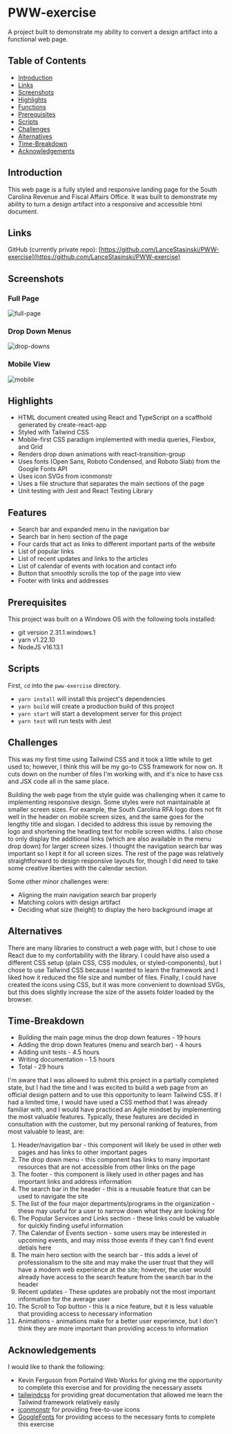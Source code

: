 # PWW-exercise

A project built to demonstrate my ability to convert a design artifact into a functional web page.

## Table of Contents

- [Introduction](#Introduction)
- [Links](#Links)
- [Screenshots](#Screenshots)
- [Highlights](#Highlights)
- [Functions](#Functions)
- [Prerequisites](#Prerequisites)
- [Scripts](#Scripts)
- [Challenges](#Challenges)
- [Alternatives](#Alternatives)
- [Time-Breakdown](#Time-Breakdown)
- [Acknowledgements](#Acknowledgements)

## Introduction

This web page is a fully styled and responsive landing page for the South Carolina Revenue and Fiscal Affairs Office. It was built to demonstrate my ability to turn a design artifact into a responsive and accessible html document.

## Links

GitHub (currently private repo): [https://github.com/LanceStasinski/PWW-exercise](https://github.com/LanceStasinski/PWW-exercise)

## Screenshots

### Full Page

![full-page](./screenshots/full.JPG)

### Drop Down Menus

![drop-downs](./screenshots/dropdowns.JPG)

### Mobile View

![mobile](./screenshots/mobile.JPG)

## Highlights

- HTML document created using React and TypeScript on a scaffhold generated by create-react-app
- Styled with Tailwind CSS
- Mobile-first CSS paradigm implemented with media queries, Flexbox, and Grid
- Renders drop down animations with react-transition-group
- Uses fonts (Open Sans, Roboto Condensed, and Roboto Slab) from the Google Fonts API
- Uses icon SVGs from iconmonstr
- Uses a file structure that separates the main sections of the page
- Unit testing with Jest and React Testing Library

## Features

- Search bar and expanded menu in the navigation bar
- Search bar in hero section of the page
- Four cards that act as links to different important parts of the website
- List of popular links
- List of recent updates and links to the articles
- List of calendar of events with location and contact info
- Button that smoothly scrolls the top of the page into view
- Footer with links and addresses

## Prerequisites

This project was built on a Windows OS with the following tools installed:

- git version 2.31.1.windows.1
- yarn v1.22.10
- NodeJS v16.13.1

## Scripts

First, `cd` into the `pww-exercise` directory.

- `yarn install` will install this project's dependencies
- `yarn build` will create a production build of this project
- `yarn start` will start a development server for this project
- `yarn test` will run tests with Jest

## Challenges

This was my first time using Tailwind CSS and it took a little while to get used to; however, I think this will be my go-to CSS framework for now on. It cuts down on the number of files I'm working with, and it's nice to have css and JSX code all in the same place.

Building the web page from the style guide was challenging when it came to implementing responsive design. Some styles were not maintainable at smaller screen sizes. For example, the South Carolina RFA logo does not fit well in the header on mobile screen sizes, and the same goes for the lengthy title and slogan. I decided to address this issue by removing the logo and shortening the heading text for mobile screen widths. I also chose to only display the additional links (which are also available in the menu drop down) for larger screen sizes. I thought the navigation search bar was important so I kept it for all screen sizes. The rest of the page was relatively straightforward to design responsive layouts for, though I did need to take some creative liberties with the calendar section.

Some other minor challenges were:

- Aligning the main navigation search bar properly
- Matching colors with design artifact
- Deciding what size (height) to display the hero background image at

## Alternatives

There are many libraries to construct a web page with, but I chose to use React due to my confortability with the library. I could have also used a different CSS setup (plain CSS, CSS modules, or styled-components), but I chose to use Tailwind CSS because I wanted to learn the framework and I liked how it reduced the file size and number of files. Finally, I could have created the icons using CSS, but it was more convenient to download SVGs, but this does slightly increase the size of the assets folder loaded by the browser.

## Time-Breakdown

- Building the main page minus the drop down features - 19 hours
- Adding the drop down features (menu and search bar) - 4 hours
- Adding unit tests - 4.5 hours
- Writing documentation - 1.5 hours
- Total - 29 hours

I'm aware that I was allowed to submit this project in a partially completed state, but I had the time and I was excited to build a web page from an official design pattern and to use this opportunity to learn Tailwind CSS. If I had a limited time, I would have used a CSS method that I was already familiar with, and I would have practiced an Agile mindset by implementing the most valuable features. Typically, these features are decided in consultation with the customer, but my personal ranking of features, from most valuable to least, are:

1. Header/navigation bar - this component will likely be used in other web pages and has links to other important pages
2. The drop down menu - this component has links to many important resources that are not accessible from other links on the page
3. The footer - this component is likely used in other pages and has important links and address information
4. The search bar in the header - this is a reusable feature that can be used to navigate the site
5. The list of the four major departments/programs in the organization - these may useful for a user to narrow down what they are looking for
6. The Popular Services and Links section - these links could be valuable for quickly finding useful information
7. The Calendar of Events section - some users may be interested in upcoming events, and may miss those events if they can't find event detials here
8. The main hero section with the search bar - this adds a level of professionalism to the site and may make the user trust that they will have a modern web experience at the site; however, the user would already have access to the search feature from the search bar in the header
9. Recent updates - These updates are probably not the most important information for the average user
10. The Scroll to Top button - this is a nice feature, but it is less valuable that providing access to necessary information
11. Animations - animations make for a better user experience, but I don't think they are more important than providing access to information

## Acknowledgements

I would like to thank the following:

- Kevin Ferguson from Portalnd Web Works for giving me the opportunity to complete this exercise and for providing the necessary assets
- [tailwindcss](https://tailwindcss.com/) for providing great documentation that allowed me learn the Tailwind framework relatively easily
- [iconmonstr](https://iconmonstr.com/) for providing free-to-use icons
- [GoogleFonts](https://fonts.google.com/) for providing access to the necessary fonts to complete this exercise
